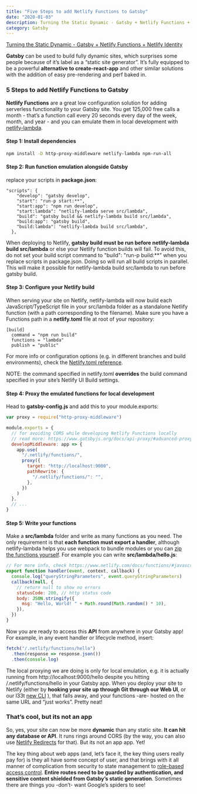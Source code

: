 ```yaml
---
title: "Five Steps to add Netlify Functions to Gatsby"
date: "2020-01-03"
description: Turning the Static Dynamic - Gatsby + Netlify Functions + Netlify Identity
category: Gatsby
---
```


[Turning the Static Dynamic - Gatsby + Netlify Functions + Netlify Identity](https://www.gatsbyjs.org/blog/2018-12-17-turning-the-static-dynamic/)

**Gatsby** can be used to build fully dynamic sites, which surprises some people because of it’s label as a “static site generator”. It’s fully equipped to be a powerful **alternative to create-react-app** and other similar solutions with the addition of easy pre-rendering and perf baked in.

### 5 Steps to add Netlify Functions to Gatsby

**Netlify Functions** are a great low configuration solution for adding serverless functionality to your Gatsby site. You get 125,000 free calls a month - that’s a function call every 20 seconds every day of the week, month, and year - and you can emulate them in local development with [netlify-lambda](https://github.com/netlify/netlify-lambda).

#### Step 1: Install dependencies
```bash
npm install -D http-proxy-middleware netlify-lambda npm-run-all
```

#### Step 2: Run function emulation alongside Gatsby

replace your scripts in **package.json**:
```
"scripts": {
    "develop": "gatsby develop",
    "start": "run-p start:**",
    "start:app": "npm run develop",
    "start:lambda": "netlify-lambda serve src/lambda",
    "build": "gatsby build && netlify-lambda build src/lambda",
    "build:app": "gatsby build",
    "build:lambda": "netlify-lambda build src/lambda",
  },
```

When deploying to Netlify, **gatsby build must be run before netlify-lambda build src/lambda** or else your Netlify function builds will fail. To avoid this, do not set your build script command to "build": "run-p build:**" when you replace scripts in package.json. Doing so will run all build scripts in parallel. This will make it possible for netlify-lambda build src/lambda to run before gatsby build.

#### Step 3: Configure your Netlify build

When serving your site on Netlify, netlify-lambda will now build each JavaScript/TypeScript file in your src/lambda folder as a standalone Netlify function (with a path corresponding to the filename). Make sure you have a Functions path in a **netlify.toml** file at root of your repository:

```
[build]
  command = "npm run build"
  functions = "lambda"
  publish = "public"
```

For more info or configuration options (e.g. in different branches and build environments), check the [Netlify.toml reference](https://docs.netlify.com/configure-builds/file-based-configuration/).

NOTE: the command specified in netlify.toml **overrides** the build command specified in your site’s Netlify UI Build settings.

#### Step 4: Proxy the emulated functions for local development

Head to **gatsby-config.js** and add this to your module.exports:
```js
var proxy = require("http-proxy-middleware")

module.exports = {
  // for avoiding CORS while developing Netlify Functions locally
  // read more: https://www.gatsbyjs.org/docs/api-proxy/#advanced-proxying
  developMiddleware: app => {
    app.use(
      "/.netlify/functions/",
      proxy({
        target: "http://localhost:9000",
        pathRewrite: {
          "/.netlify/functions/": "",
        },
      })
    )
  },
  // ...
}
```

#### Step 5: Write your functions

Make a **src/lambda** folder and write as many functions as you need. The only requirement is that **each function must export a handler**, although netlify-lambda helps you use webpack to bundle modules or you can [zip the functions yourself](https://www.netlify.com/blog/2018/09/14/forms-and-functions/#optional-zip-the-function-to-manage-dependencies). For example you can write **src/lambda/hello.js**:
```js
// For more info, check https://www.netlify.com/docs/functions/#javascript-lambda-functions
export function handler(event, context, callback) {
  console.log("queryStringParameters", event.queryStringParameters)
  callback(null, {
    // return null to show no errors
    statusCode: 200, // http status code
    body: JSON.stringify({
      msg: "Hello, World! " + Math.round(Math.random() * 10),
    }),
  })
}

```

Now you are ready to access this **API** from anywhere in your Gatsby app! For example, in any event handler or lifecycle method, insert:
```js
fetch("/.netlify/functions/hello")
  .then(response => response.json())
  .then(console.log)
```

The local proxying we are doing is only for local emulation, e.g. it is actually running from http://localhost:9000/hello despite you hitting /.netlify/functions/hello in your Gatsby app. When you deploy your site to Netlify (either by **hooking your site up through Git through our Web UI**, or our l33t [new CLI](https://docs.netlify.com/cli/get-started/) ), that falls away, and your functions -are- hosted on the same URL and “just works”. Pretty neat!

### That’s cool, but its not an app

So, yes, your site can now be more **dynamic** than any static site. **It can hit any database or API**. It runs rings around CORS (by the way, you can also use [Netlify Redirects](https://docs.netlify.com/routing/redirects/#syntax-for-the-netlify-configuration-file) for that). But its not an app app. Yet!

The key thing about web apps (and, let’s face it, the key thing users really pay for) is they all have some concept of user, and that brings with it all manner of complication from security to state management to [role-based access control](https://docs.netlify.com/visitor-access/role-based-access-control/). **Entire routes need to be guarded by authentication, and sensitive content shielded from Gatsby’s static generation**. Sometimes there are things you -don’t- want Google’s spiders to see!